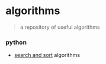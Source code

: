 # algorithms
> a repository of useful algorithms

### python
- [search and sort](https://github.com/forktheweb/algorithms/blob/master/python-search.md) algorithms
